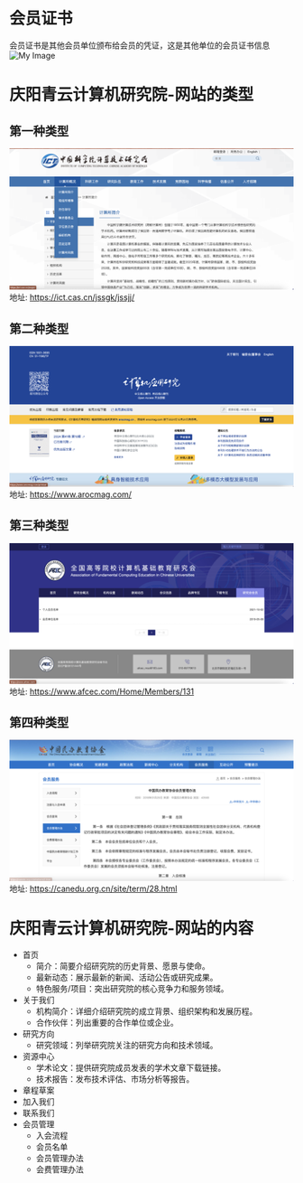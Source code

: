 # 会员证书

会员证书是其他会员单位颁布给会员的凭证，这是其他单位的会员证书信息
![My Image](https://www.afcec.com/Content/UploadFile/file/20210401/6375288068403333314793665.jpg)

# 庆阳青云计算机研究院-网站的类型

## 第一种类型
![My Image](./pic/image.png)
地址: https://ict.cas.cn/jssgk/jssjj/
## 第二种类型
![My Image](./pic/image1.png)
地址: https://www.arocmag.com/
## 第三种类型
![My Image](./pic/image2.png)
地址: https://www.afcec.com/Home/Members/131
## 第四种类型
![My Image](./pic/image3.png)
地址: https://canedu.org.cn/site/term/28.html

# 庆阳青云计算机研究院-网站的内容

- 首页
  - 简介：简要介绍研究院的历史背景、愿景与使命。
  - 最新动态：展示最新的新闻、活动公告或研究成果。
  - 特色服务/项目：突出研究院的核心竞争力和服务领域。
- 关于我们
  - 机构简介：详细介绍研究院的成立背景、组织架构和发展历程。
  - 合作伙伴：列出重要的合作单位或企业。
- 研究方向
  - 研究领域：列举研究院关注的研究方向和技术领域。
- 资源中心
  - 学术论文：提供研究院成员发表的学术文章下载链接。
  - 技术报告：发布技术评估、市场分析等报告。
- 章程草案
- 加入我们
- 联系我们
- 会员管理
  - 入会流程
  - 会员名单
  - 会员管理办法
  - 会费管理办法

